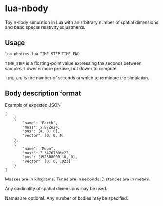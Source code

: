 lua-nbody
=========

Toy n-body simulation in Lua with an arbitrary number of spatial dimensions and basic special relativity adjustments.

Usage
-----

`lua nbodies.lua TIME_STEP TIME_END`

`TIME_STEP` is a floating-point value expressing the seconds between samples. Lower is more precise, but slower to compute.

`TIME_END` is the number of seconds at which to terminate the simulation.

Body description format
-----------------------

Example of expected JSON:

    [
        {
            "name": "Earth",
            "mass": 5.972e24,
            "pos": [0, 0, 0],
            "vector": [0, 0, 0]
        },
        {
            "name": "Moon",
            "mass": 7.34767309e22,
            "pos": [392508000, 0, 0],
            "vector": [0, 0, 1023]
        }
    ]

Masses are in kilograms. Times are in seconds. Distances are in meters.

Any cardinality of spatial dimensions may be used.

Names are optional. Any number of bodies may be specified.
